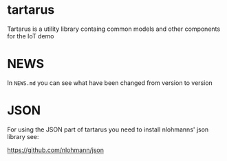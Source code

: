 # tartarus
Tartarus is a utility library containg common models and other components for the IoT demo


# NEWS

In `NEWS.md` you can see what have been changed from version to version

# JSON

For using the JSON part of tartarus you need to install nlohmanns' json library see:

https://github.com/nlohmann/json
